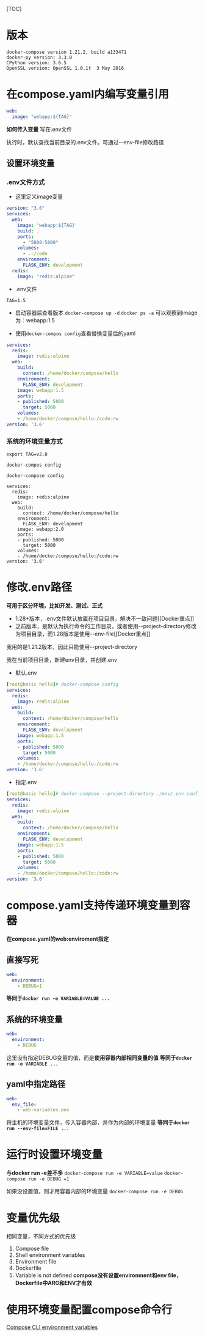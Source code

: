 [TOC]


# 版本
```shell
docker-compose version 1.21.2, build a133471
docker-py version: 3.3.0
CPython version: 3.6.5
OpenSSL version: OpenSSL 1.0.1t  3 May 2016
```

# 在compose.yaml内编写变量引用
```yaml
web:
  image: "webapp:${TAG}"
```

**如何传入变量**
写在.env文件

执行时，默认查找当前目录的.env文件。可通过--env-file修改路径

## 设置环境变量
### .env文件方式

* 这里定义image变量
```yaml
version: "3.6"
services:
  web:
    image: 'webapp:${TAG}'
    build: .
    ports:
      - "5000:5000"
    volumes:
      - .:/code
    environment:
      FLASK_ENV: development
  redis:
    image: "redis:alpine"
```


* .env文件
```
TAG=1.5
```

* 启动容器后查看版本
`docker-compose up -d`
`docker ps -a`
可以观察到image为：webapp:1.5

* 使用`docker-compos config`查看替换变量后的yaml
```yaml
services:
  redis:
    image: redis:alpine
  web:
    build:
      context: /home/docker/compose/hello
    environment:
      FLASK_ENV: development
    image: webapp:1.5
    ports:
    - published: 5000
      target: 5000
    volumes:
    - /home/docker/compose/hello:/code:rw
version: '3.6'
```

### 系统的环境变量方式
```shell
export TAG=v2.0
```

`docker-compos config`
```shell
docker-compose config

services:
  redis:
    image: redis:alpine
  web:
    build:
      context: /home/docker/compose/hello
    environment:
      FLASK_ENV: development
    image: webapp:2.0
    ports:
    - published: 5000
      target: 5000
    volumes:
    - /home/docker/compose/hello:/code:rw
version: '3.6'
```

# 修改.env路径
**可用于区分环境，比如开发、测试、正式**

* 1.28+版本，.env文件默认放置在项目目录，解决不一致问题[[Docker重点]]
* 之前版本，是默认为执行命令的工作目录，或者使用--project-directory修改为项目目录，而1.28版本是使用--env-file[[Docker重点]]

我用的是1.21.2版本，因此只能使用--project-directory

我在当前项目目录，新建env目录，并创建.env
* 默认.env
```yaml
[root@basic hello]# docker-compose config
services:
  redis:
    image: redis:alpine
  web:
    build:
      context: /home/docker/compose/hello
    environment:
      FLASK_ENV: development
    image: webapp:1.5
    ports:
    - published: 5000
      target: 5000
    volumes:
    - /home/docker/compose/hello:/code:rw
version: '3.6'
```

* 指定.env
```yaml
[root@basic hello]# docker-compose --project-directory ./env/.env config
services:
  redis:
    image: redis:alpine
  web:
    build:
      context: /home/docker/compose/hello
    environment:
      FLASK_ENV: development
    image: webapp:1.5
    ports:
    - published: 5000
      target: 5000
    volumes:
    - /home/docker/compose/hello:/code:rw
version: '3.6'
```

# compose.yaml支持传递环境变量到容器
**在compose.yaml的web:enviroment指定**

## 直接写死
```yaml
web:
  environment:
    - DEBUG=1
```
**等同于`docker run -e VARIABLE=VALUE ...`**

## 系统的环境变量
```yaml
web:
  environment:
    - DEBUG
```
这里没有指定DEBUG变量的值，而是**使用容器内部相同变量的值**
**等同于`docker run -e VARIABLE ...`**

## yaml中指定路径
```yaml
web:
  env_file:
    - web-variables.env
```
将主机的环境变量文件，传入容器内部，并作为内部的环境变量
**等同于`docker run --env-file=FILE ...`**

# 运行时设置环境变量
**与docker run -e差不多**
`docker-compose run -e VARIABLE=value`
`docker-compose run -e DEBUG =1`

如果没设置值，则才用容器内部的环境变量
`docker-compose run -e DEBUG `

# 变量优先级
相同变量，不同方式的优先级
1. Compose file
2. Shell environment variables
3. Environment file
4. Dockerfile
5. Variable is not defined
**compose没有设置environment和env file，Dockerfile中ARG和ENV才有效**


# 使用环境变量配置compose命令行
[Compose CLI environment variables](https://docs.docker.com/compose/reference/envvars/)